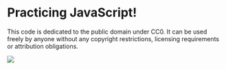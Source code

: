 # Practicing JavaScript!

This code is dedicated to the public domain under CC0. It can be used freely by anyone without any copyright restrictions, licensing requirements or attribution obligations.

<img src="https://licensebuttons.net/p/zero/1.0/88x31.png"/>
